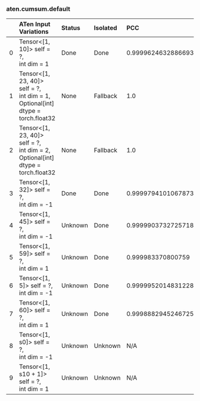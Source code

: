 ### aten.cumsum.default
|    | ATen Input Variations                                                                | Status   | Isolated   | PCC                | Host   |
|---:|:-------------------------------------------------------------------------------------|:---------|:-----------|:-------------------|:-------|
|  0 | Tensor<[1, 10]> self = ?,<br>int dim = 1                                             | Done     | Done       | 0.9999624632886693 | 1      |
|  1 | Tensor<[1, 23, 40]> self = ?,<br>int dim = 1,<br>Optional[int] dtype = torch.float32 | None     | Fallback   | 1.0                | -1     |
|  2 | Tensor<[1, 23, 40]> self = ?,<br>int dim = 2,<br>Optional[int] dtype = torch.float32 | None     | Fallback   | 1.0                | -1     |
|  3 | Tensor<[1, 32]> self = ?,<br>int dim = -1                                            | Done     | Done       | 0.9999794101067873 | 1      |
|  4 | Tensor<[1, 45]> self = ?,<br>int dim = -1                                            | Unknown  | Done       | 0.9999903732725718 | 1      |
|  5 | Tensor<[1, 59]> self = ?,<br>int dim = 1                                             | Unknown  | Done       | 0.999983370800759  | 1      |
|  6 | Tensor<[1, 5]> self = ?,<br>int dim = -1                                             | Unknown  | Done       | 0.9999952014831228 | 1      |
|  7 | Tensor<[1, 60]> self = ?,<br>int dim = 1                                             | Unknown  | Done       | 0.9998882945246725 | 1      |
|  8 | Tensor<[1, s0]> self = ?,<br>int dim = -1                                            | Unknown  | Unknown    | N/A                | N/A    |
|  9 | Tensor<[1, s10 + 1]> self = ?,<br>int dim = 1                                        | Unknown  | Unknown    | N/A                | N/A    |

